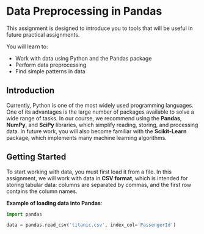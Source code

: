 # Data Preprocessing in Pandas

This assignment is designed to introduce you to tools that will be useful in future practical assignments.  

You will learn to:  
- Work with data using Python and the Pandas package  
- Perform data preprocessing  
- Find simple patterns in data  

## Introduction  

Currently, Python is one of the most widely used programming languages. One of its advantages is the large number of packages available to solve a wide range of tasks. In our course, we recommend using the **Pandas**, **NumPy**, and **SciPy** libraries, which simplify reading, storing, and processing data. In future work, you will also become familiar with the **Scikit-Learn** package, which implements many machine learning algorithms.  

## Getting Started  

To start working with data, you must first load it from a file. In this assignment, we will work with data in **CSV format**, which is intended for storing tabular data: columns are separated by commas, and the first row contains the column names.  

**Example of loading data into Pandas**:  

```python
import pandas

data = pandas.read_csv('titanic.csv', index_col='PassengerId')
